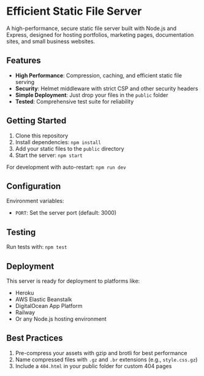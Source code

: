 # Efficient Static File Server

A high-performance, secure static file server built with Node.js and Express, designed for hosting portfolios, marketing pages, documentation sites, and small business websites.

## Features

- **High Performance**: Compression, caching, and efficient static file serving
- **Security**: Helmet middleware with strict CSP and other security headers
- **Simple Deployment**: Just drop your files in the `public` folder
- **Tested**: Comprehensive test suite for reliability

## Getting Started

1. Clone this repository
2. Install dependencies: `npm install`
3. Add your static files to the `public` directory
4. Start the server: `npm start`

For development with auto-restart: `npm run dev`

## Configuration

Environment variables:
- `PORT`: Set the server port (default: 3000)

## Testing

Run tests with: `npm test`

## Deployment

This server is ready for deployment to platforms like:
- Heroku
- AWS Elastic Beanstalk
- DigitalOcean App Platform
- Railway
- Or any Node.js hosting environment

## Best Practices

1. Pre-compress your assets with gzip and brotli for best performance
2. Name compressed files with `.gz` and `.br` extensions (e.g., `style.css.gz`)
3. Include a `404.html` in your public folder for custom 404 pages
